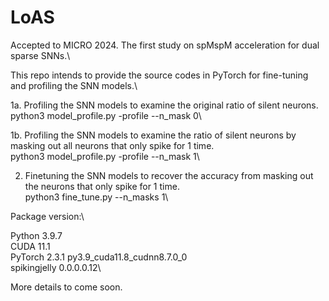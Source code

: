# LoAS

Accepted to MICRO 2024. The first study on spMspM acceleration for dual sparse SNNs.\

This repo intends to provide the source codes in PyTorch for fine-tuning and profiling the SNN models.\

1a. Profiling the SNN models to examine the original ratio of silent neurons.\
   python3 model_profile.py -profile --n_mask 0\

1b. Profiling the SNN models to examine the ratio of silent neurons by masking out all neurons that only spike for 1 time.\
   python3 model_profile.py -profile --n_mask 1\


2. Finetuning the SNN models to recover the accuracy from masking out the neurons that only spike for 1 time.\
   python3 fine_tune.py --n_masks 1\


Package version:\

Python 3.9.7\
CUDA 11.1\
PyTorch 2.3.1 py3.9_cuda11.8_cudnn8.7.0_0\
spikingjelly 0.0.0.0.12\

More details to come soon.

